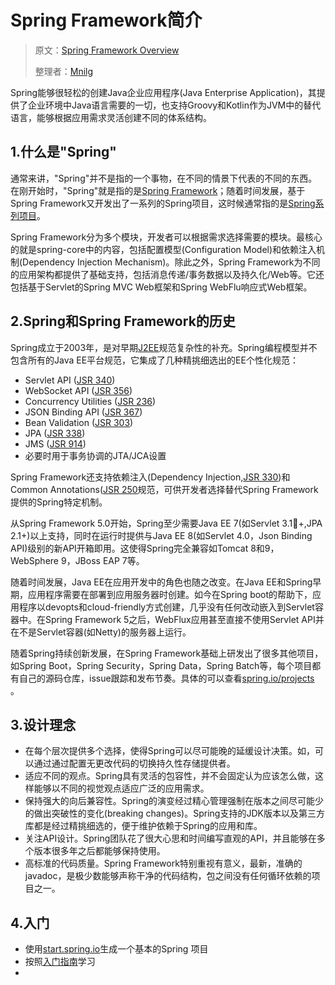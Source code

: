 # Spring Framework简介

> 原文：[Spring Framework Overview](https://docs.spring.io/spring/docs/5.1.4.RELEASE/spring-framework-reference/overview.html#overview)
>
> 整理者：[Mnilg](https://github.com/mnilg)

Spring能够很轻松的创建Java企业应用程序(Java Enterprise Application)，其提供了企业环境中Java语言需要的一切，也支持Groovy和Kotlin作为JVM中的替代语言，能够根据应用需求灵活创建不同的体系结构。

## 1.什么是"Spring"

通常来讲，"Spring"并不是指的一个事物，在不同的情景下代表的不同的东西。在刚开始时，"Spring"就是指的是[Spring Framework](https://github.com/spring-projects/spring-framework)；随着时间发展，基于Spring Framework又开发出了一系列的Spring项目，这时候通常指的是[Spring系列项目](https://spring.io/projects)。

Spring Framework分为多个模块，开发者可以根据需求选择需要的模块。最核心的就是spring-core中的内容，包括配置模型(Configuration Model)和依赖注入机制(Dependency Injection Mechanism)。除此之外，Spring Framework为不同的应用架构都提供了基础支持，包括消息传递/事务数据以及持久化/Web等。它还包括基于Servlet的Spring MVC Web框架和Spring WebFlu响应式Web框架。

## 2.Spring和Spring Framework的历史

Spring成立于2003年，是对早期[J2EE](https://en.wikipedia.org/wiki/Java_Platform,_Enterprise_Edition)规范复杂性的补充。Spring编程模型并不包含所有的Java EE平台规范，它集成了几种精挑细选出的EE个性化规范：

- Servlet API ([JSR 340](https://jcp.org/en/jsr/detail?id=340))
- WebSocket API ([JSR 356](https://www.jcp.org/en/jsr/detail?id=356))
- Concurrency Utilities ([JSR 236](https://www.jcp.org/en/jsr/detail?id=236))
- JSON Binding API ([JSR 367](https://jcp.org/en/jsr/detail?id=367))
- Bean Validation ([JSR 303](https://jcp.org/en/jsr/detail?id=303))
- JPA ([JSR 338](https://jcp.org/en/jsr/detail?id=338))
- JMS ([JSR 914](https://jcp.org/en/jsr/detail?id=914))
- 必要时用于事务协调的JTA/JCA设置

Spring Framework还支持依赖注入(Dependency Injection,[JSR 330](https://www.jcp.org/en/jsr/detail?id=330))和Common Annotations([JSR 250](https://jcp.org/en/jsr/detail?id=250)规范，可供开发者选择替代Spring Framework提供的Spring特定机制。

从Spring Framework 5.0开始，Spring至少需要Java EE 7(如Servlet 3.1+,JPA 2.1+)以上支持，同时在运行时提供与Java EE 8(如Servlet 4.0，Json Binding API)级别的新API开箱即用。这使得Spring完全兼容如Tomcat 8和9，WebSphere 9，JBoss EAP 7等。

随着时间发展，Java EE在应用开发中的角色也随之改变。在Java EE和Spring早期，应用程序需要在部署到应用服务器时创建。如今在Spring boot的帮助下，应用程序以devopts和cloud-friendly方式创建，几乎没有任何改动嵌入到Servlet容器中。在Spring Framework 5之后，WebFlux应用甚至直接不使用Servlet API并在不是Servlet容器(如Netty)的服务器上运行。

随着Spring持续创新发展，在Spring Framework基础上研发出了很多其他项目，如Spring Boot，Spring Security，Spring Data，Spring Batch等，每个项目都有自己的源码仓库，issue跟踪和发布节奏。具体的可以查看[spring.io/projects](https://spring.io/projects) 。

## 3.设计理念

- 在每个层次提供多个选择，使得Spring可以尽可能晚的延缓设计决策。如，可以通过通过配置无更改代码的切换持久性存储提供者。
- 适应不同的观点。Spring具有灵活的包容性，并不会固定认为应该怎么做，这样能够以不同的视觉观点适应广泛的应用需求。
- 保持强大的向后兼容性。Spring的演变经过精心管理强制在版本之间尽可能少的做出突破性的变化(breaking changes)。Spring支持的JDK版本以及第三方库都是经过精挑细选的，便于维护依赖于Spring的应用和库。
- 关注API设计。Spring团队花了很大心思和时间编写直观的API，并且能够在多个版本很多年之后都能够保持使用。
- 高标准的代码质量。Spring Framework特别重视有意义，最新，准确的javadoc，是极少数能够声称干净的代码结构，包之间没有任何循环依赖的项目之一。

## 4.入门

- 使用[start.spring.io](https://start.spring.io/)生成一个基本的Spring 项目
- 按照[入门指南](https://spring.io/guides)学习
- 